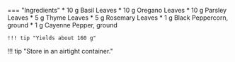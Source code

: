 === "Ingredients"
    * 10 g Basil Leaves
    * 10 g Oregano Leaves
    * 10 g Parsley Leaves
    * 5 g Thyme Leaves
    * 5 g Rosemary Leaves
    * 1 g Black Peppercorn, ground
    * 1 g Cayenne Pepper, ground

    !!! tip "Yields about 160 g"

!!! tip "Store in an airtight container."
